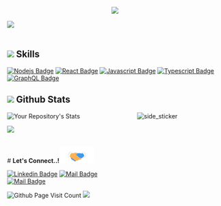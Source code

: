 
<p align="center">
  <a href="https://github.com/DenverCoder1/readme-typing-svg"><img src="https://readme-typing-svg.herokuapp.com?font=Time+New+Roman&color=cyan&size=25&center=true&vCenter=true&width=600&height=100&lines=Hey!+It's+Riahi+Yassine+&hearts;++;Software-Engineer;Always+eager+to+learn+more"></a>
</p>
<img src="https://user-images.githubusercontent.com/73097560/115834477-dbab4500-a447-11eb-908a-139a6edaec5c.gif"><br><br>

## <img src="https://media2.giphy.com/media/QssGEmpkyEOhBCb7e1/giphy.gif?cid=ecf05e47a0n3gi1bfqntqmob8g9aid1oyj2wr3ds3mg700bl&rid=giphy.gif" width ="25"><b> Skills</b>
[![Nodejs Badge](https://img.shields.io/badge/-Nodejs-3C873A?style=for-the-badge&labelColor=black&logo=node.js&logoColor=3C873A)](#) [![React Badge](https://img.shields.io/badge/-React-61DBFB?style=for-the-badge&labelColor=black&logo=react&logoColor=61DBFB)](#) [![Javascript Badge](https://img.shields.io/badge/-Javascript-F0DB4F?style=for-the-badge&labelColor=black&logo=javascript&logoColor=F0DB4F)](#) [![Typescript Badge](https://img.shields.io/badge/-Typescript-007acc?style=for-the-badge&labelColor=black&logo=typescript&logoColor=007acc)](#) [![GraphQL Badge](https://img.shields.io/badge/-GraphQl-e535ab?style=for-the-badge&labelColor=black&logo=node.js&logoColor=e535ab)](#) 

<!-- Github Stats   -->
## <img src="https://media.giphy.com/media/iY8CRBdQXODJSCERIr/giphy.gif" width="35"><b> Github Stats </b>
<img align="right" width=200px height=200px alt="side_sticker" src="https://media.giphy.com/media/TEnXkcsHrP4YedChhA/giphy.gif" />

![Your Repository's Stats](https://github-readme-stats.vercel.app/api/top-langs/?username=RiahiYassinn&show_icons=true&locale=en&layout=compact&langs_count=50&theme=algolia) 
<!-- ![Your Repository's Stats](https://github-readme-stats.vercel.app/api?username=RiahiYassinn&show_icons=true&theme=radical) -->


![](https://github-readme-activity-graph.vercel.app/graph?username=RiahiYassinn&theme=react)

<br>
<!-- Let's Connect..! -->
# <b> Let's Connect..!</b><img src="https://github.com/0xAbdulKhalid/0xAbdulKhalid/raw/main/assets/mdImages/handshake.gif" width ="80">

[![Linkedin Badge](https://img.shields.io/badge/-RiahiYassine-0e76a8?style=flat&labelColor=0e76a8&logo=linkedin&logoColor=white)](https://www.linkedin.com/in/yassine-riahi-63a69b242/)
[![Mail Badge](https://img.shields.io/badge/-@RiahiYassine-e84393?style=flat&labelColor=e84393&logo=instagram&logoColor=white)](https://www.instagram.com/riahi__yassine/)
[![Mail Badge](https://img.shields.io/badge/-RiahiYassine-c0392b?style=flat&labelColor=c0392b&logo=gmail&logoColor=white)](mailto:yassine.riahi@esprit.tn)

![Github Page Visit Count](https://komarev.com/ghpvc/?username=RiahiYassinn)
<img src="https://img.shields.io/badge/Age-24-blue" />


